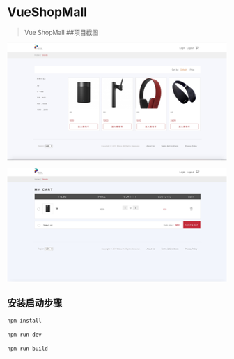 # VueShopMall

> Vue ShopMall 
##项目截图

![Alt text](./screenshot/mall1.jpg)

![Alt text](./screenshot/mall2.jpg)
## 安装启动步骤

``` 
npm install

npm run dev

npm run build

```

